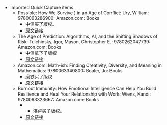 - Imported Quick Capture items:
    - Possible: How We Survive ) in an Age of Conflict: Ury, William: 9780063286900: Amazon.com: Books
        - 中信买了版权。
        - [原文链接](https://www.amazon.com/dp/0063286904?ref=yb_qv_ov_prnt_dp_rw)
    - The Age of Prediction: Algorithms, AI, and the Shifting Shadows of Risk: Tulchinsky, Igor, Mason, Christopher E.: 9780262047739: Amazon.com: Books
        - 中信拿下了版权
        - [原文链接](https://www.amazon.com/dp/026204773X?ref=yb_qv_ov_prnt_dp_rw)
    - Amazon.com: Math-ish: Finding Creativity, Diversity, and Meaning in Mathematics: 9780063340800: Boaler, Jo: Books
        - 磨铁买了版权
        - [原文链接](https://www.amazon.com/dp/0063340801?ref=yb_qv_ov_prnt_dp_rw)
    - Burnout Immunity: How Emotional Intelligence Can Help You Build Resilience and Heal Your Relationship with Work: Wiens, Kandi: 9780063323667: Amazon.com: Books
        - * 湛卢买了版权。
        - [原文链接](https://www.amazon.com/dp/0063323664?ref=yb_qv_ov_prnt_dp_rw)
